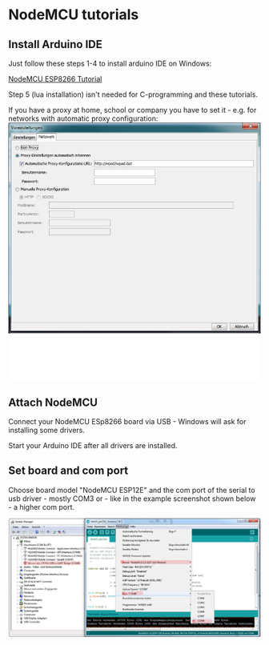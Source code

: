 # NodeMCU tutorials

## Install Arduino IDE

Just follow these steps 1-4 to install arduino IDE on Windows: 

[NodeMCU ESP8266 Tutorial](http://www.mikrocontroller-elektronik.de/nodemcu-esp8266-tutorial-wlan-board-arduino-ide/)

Step 5 (lua installation) isn't needed for C-programming and these tutorials.

If you have a proxy at home, school or company you have to set it - e.g. for networks with automatic proxy configuration:
![Proxy Settings](proxy-settings.jpg)

## Attach NodeMCU

Connect your NodeMCU ESp8266 board via USB - Windows will ask for installing some drivers.

Start your Arduino IDE after all drivers are installed.

## Set board and com port

Choose board model "NodeMCU ESP12E" and the com port of the serial to usb driver - mostly COM3 or - like in the example screenshot shown below - a higher com port.

![Board and com port settings](board-port-settings.jpg)
